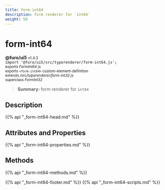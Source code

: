 ```yaml
---
title: form-int64
description: form renderer for `int64`
weight: 50
---
```


# form-int64
**@furo/ui5** <small>v1.4.3</small>
<br>`import '@furo/ui5/src/typerenderer/form-int64.js';`<small>
<br>exports *FormInt64* js
<br>exports `<form-int64>` custom-element-definition
<br>extends */src/typerenderer/form-int32.js*
<br>superclass *FormInt32*</small>

> **Summary:** form renderer for `int64`

## Description



{{% api "_form-int64-head.md" %}}

## Attributes and Properties
{{% api "_form-int64-properties.md" %}}



## Methods
{{% api "_form-int64-methods.md" %}}





{{% api "_form-int64-footer.md" %}}
{{% api "_form-int64-scripts.md" %}}
